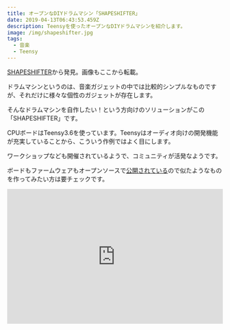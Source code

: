 ```yaml
---
title: オープンなDIYドラムマシン「SHAPESHIFTER」
date: 2019-04-13T06:43:53.459Z
description: Teensyを使ったオープンなDIYドラムマシンを紹介します。
image: /img/shapeshifter.jpg
tags:
  - 音楽
  - Teensy
---
```

[SHAPESHIFTER](http://www.faselunare.com/shapeshifter)から発見。画像もここから転載。

ドラムマシンというのは、音楽ガジェットの中では比較的シンプルなものですが、それだけに様々な個性のガジェットが存在します。

そんなドラムマシンを自作したい！という方向けのソリューションがこの「SHAPESHIFTER」です。

CPUボードはTeensy3.6を使っています。Teensyはオーディオ向けの開発機能が充実していることから、こういう作例ではよく目にします。

ワークショップなども開催されているようで、コミュニティが活発なようです。

ボードもファームウェアもオープンソースで[公開されている](https://gitlab.com/Faselunare/shapeshifter)ので似たようなものを作ってみたい方は要チェックです。

<iframe width="100%" height="315" src="https://www.youtube.com/embed/NXAxMY7L5G8" frameborder="0" allow="accelerometer; autoplay; encrypted-media; gyroscope; picture-in-picture" allowfullscreen></iframe>
